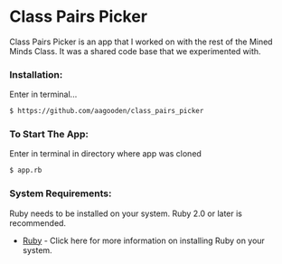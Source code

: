 # Class Pairs Picker

Class Pairs Picker is an app that I worked on with the rest of the Mined Minds Class.  It was a shared code base that we experimented with.    

### Installation:
Enter in terminal...
```sh
$ https://github.com/aagooden/class_pairs_picker
```
### To Start The App:
Enter in terminal in directory where app was cloned
```sh
$ app.rb
```

### System Requirements:
Ruby needs to be installed on your system.  Ruby 2.0 or later is recommended.  
* [Ruby](https://www.ruby-lang.org/en/documentation/installation/) - Click here for more information on installing Ruby on your system.
